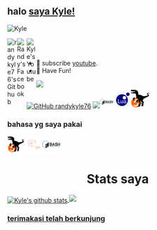 ## halo [saya Kyle!](https://github.com/randykyle76) 

<p align="left"> <img src="https://komarev.com/ghpvc/?username=polygon&label=Views&color=green&style=plastic" alt="Kyle" /> </p>

<a href="https://github.com/randykyle76">
  <img align="left" alt="randykyle76's Github" width="22px" src="https://cdn.jsdelivr.net/npm/simple-icons@v3/icons/github.svg" />
</a>
<a href="https://www.facebook.com/Randy.kyle09/">
  <img align="left" alt="Randy's Facebook" width="22px" src="https://cdn.jsdelivr.net/npm/simple-icons@v3/icons/facebook.svg" />
</a>
<a href="https://youtube.com/channel/UCtu-GcxKL8kJBXpR1wfMgWg">
  <img align="left" alt="Kyle's Youtube" width="22px" src="https://cdn.jsdelivr.net/npm/simple-icons@v3/icons/youtube.svg" />
</a>

<br/>
<br/>


- 🔭 subscribe [youtube](https://youtube.com/channel/UCtu-GcxKL8kJBXpR1wfMgWg).
- 🎉 Have Fun!

[![](https://github.com/randykyle76/randykyle76/blob/main/giv_img/programmer-cycle.gif)](https://github.com/randykyle76)<br>
[![GitHub randykyle76](https://img.shields.io/github/followers/randykyle76?label=follow&style=social)](https://github.com/randykyle76)
<code><img align="Kyle's Youtube" width="23px" src="https://cdn.jsdelivr.net/npm/simple-icons@v3/icons/youtube.svg" /><img height="30" src="https://raw.githubusercontent.com/github/explore/80688e429a7d4ef2fca1e82350fe8e3517d3494d/topics/bash/bash.png"><img height="40" src="https://raw.githubusercontent.com/github/explore/80688e429a7d4ef2fca1e82350fe8e3517d3494d/topics/lua/lua.png"><img height="45" src="https://raw.githubusercontent.com/github/explore/80688e429a7d4ef2fca1e82350fe8e3517d3494d/topics/perl/perl.png"></code>  
### bahasa yg saya pakai

<a href="https://youtube.com/channel/UCtu-GcxKL8kJBXpR1wfMgWg">
<code><img height="40" src="https://raw.githubusercontent.com/github/explore/80688e429a7d4ef2fca1e82350fe8e3517d3494d/topics/perl/perl.png" /><img height="40" src="https://raw.githubusercontent.com/github/explore/80688e429a7d4ef2fca1e82350fe8e3517d3494d/topics/fish/fish.png" /><img height="40" src="https://raw.githubusercontent.com/github/explore/80688e429a7d4ef2fca1e82350fe8e3517d3494d/topics/bash/bash.png" /></code>
</a>
<h1 align="center">
  Stats saya
</h1></div>
<a href="https://github.com/randykyle76">
  <img align="center" src="https://github-readme-stats.vercel.app/api?username=randykyle76&show_icons=true&theme=dark&line_height=27" alt="Kyle's github stats"/>
</a>

<a href="https://github.com/randykyle76">
  <img src="https://github-readme-stats.anuraghazra1.vercel.app/api/top-langs/?username=randykyle76&layout=compact&theme=radical&count_private=true&locale=de"
</a>


### terimakasi telah berkunjung

</div>
